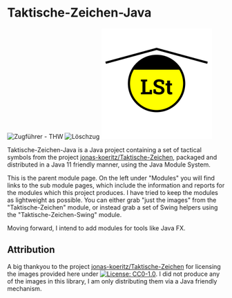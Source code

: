 # Taktische-Zeichen-Java

![Zugführer - THW](https://raw.githubusercontent.com/liturner/Taktische-Zeichen-Java/main/de.turnertech.tz/src/main/resources/de/turnertech/tz/symbol/personen/thw/Zugführer_TZ.png)
![Löschzug](https://raw.githubusercontent.com/liturner/Taktische-Zeichen-Java/main/de.turnertech.tz/src/main/resources/de/turnertech/tz/symbol/einheiten/feuerwehr/Löschzug.png)
![Leitstelle](https://raw.githubusercontent.com/liturner/Taktische-Zeichen-Java/main/de.turnertech.tz/src/main/resources/de/turnertech/tz/symbol/einrichtungen/Leitstelle.png)

Taktische-Zeichen-Java is a Java project containing a set of tactical symbols from the project [jonas-koeritz/Taktische-Zeichen](https://github.com/jonas-koeritz/Taktische-Zeichen), packaged and distributed in a Java 11 friendly manner, using the Java Module System.

This is the parent module page. On the left under "Modules" you will find links to the sub module pages, which include the information and reports for the modules which this project produces. I have tried to keep the modules as lightweight as possible. You can either grab "just the images" from the "Taktische-Zeichen" module, or instead grab a set of Swing helpers using the "Taktische-Zeichen-Swing" module.

Moving forward, I intend to add modules for tools like Java FX.

## Attribution

A big thankyou to the project [jonas-koeritz/Taktische-Zeichen](https://github.com/jonas-koeritz/Taktische-Zeichen) for licensing the images provided here under [![License: CC0-1.0](https://img.shields.io/badge/License-CC0%201.0-lightgrey.svg)](https://creativecommons.org/publicdomain/zero/1.0/). I did not produce any of the images in this library, I am only distributing them via a Java friendly mechanism.